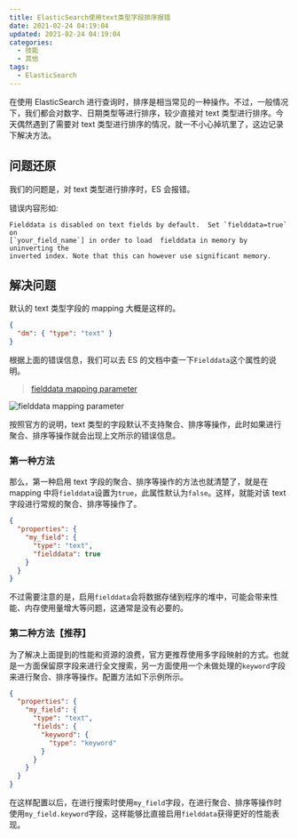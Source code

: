 ```yaml
---
title: ElasticSearch使用text类型字段排序报错
date: 2021-02-24 04:19:04
updated: 2021-02-24 04:19:04
categories:
  - 技能
  - 其他
tags:
  - ElasticSearch
---
```


在使用 ElasticSearch 进行查询时，排序是相当常见的一种操作。不过，一般情况下，我们都会对数字、日期类型等进行排序，较少直接对 text 类型进行排序。今天偶然遇到了需要对 text 类型进行排序的情况，就一不小心掉坑里了，这边记录下解决方法。

<!--more-->

## 问题还原

我们的问题是，对 text 类型进行排序时，ES 会报错。

错误内容形如:

```text
Fielddata is disabled on text fields by default.  Set `fielddata=true` on
[`your_field_name`] in order to load  fielddata in memory by uninverting the
inverted index. Note that this can however use significant memory.
```

## 解决问题

默认的 text 类型字段的 mapping 大概是这样的。

```json
{
  "dm": { "type": "text" }
}
```

根据上面的错误信息，我们可以去 ES 的文档中查一下`Fielddata`这个属性的说明。

> [fielddata mapping parameter](https://www.elastic.co/guide/en/elasticsearch/reference/current/text.html#fielddata-mapping-param)

![fielddata mapping parameter](https://img.iszy.xyz/20210224173812.png)

按照官方的说明，text 类型的字段默认不支持聚合、排序等操作，此时如果进行聚合、排序等操作就会出现上文所示的错误信息。

### 第一种方法

那么，第一种启用 text 字段的聚合、排序等操作的方法也就清楚了，就是在 mapping 中将`fielddata`设置为`true`，此属性默认为`false`。这样，就能对该 text 字段进行常规的聚合、排序等操作了。

```json
{
  "properties": {
    "my_field": {
      "type": "text",
      "fielddata": true
    }
  }
}
```

不过需要注意的是，启用`fielddata`会将数据存储到程序的堆中，可能会带来性能、内存使用量增大等问题，这通常是没有必要的。

### 第二种方法【推荐】

为了解决上面提到的性能和资源的浪费，官方更推荐使用多字段映射的方式。也就是一方面保留原字段来进行全文搜索，另一方面使用一个未做处理的`keyword`字段来进行聚合、排序等操作。配置方法如下示例所示。

```json
{
  "properties": {
    "my_field": {
      "type": "text",
      "fields": {
        "keyword": {
          "type": "keyword"
        }
      }
    }
  }
}
```

在这样配置以后，在进行搜索时使用`my_field`字段，在进行聚合、排序等操作时使用`my_field.keyword`字段，这样能够比直接启用`fielddata`获得更好的性能表现。
